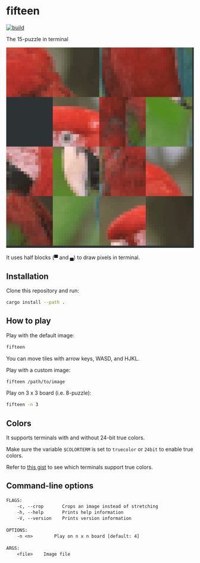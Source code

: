 # fifteen

[![build](https://github.com/mosmeh/fifteen/workflows/build/badge.svg)](https://github.com/mosmeh/fifteen/actions)

The 15-puzzle in terminal

![](img/screenshot.gif)

It uses half blocks (▀ and ▄) to draw pixels in terminal.

## Installation

Clone this repository and run:

```sh
cargo install --path .
```

## How to play

Play with the default image:

```sh
fifteen
```

You can move tiles with arrow keys, WASD, and HJKL.

Play with a custom image:

```sh
fifteen /path/to/image
```

Play on 3 x 3 board (i.e. 8-puzzle):

```sh
fifteen -n 3
```

## Colors

It supports terminals with and without 24-bit true colors.

Make sure the variable `$COLORTERM` is set to `truecolor` or `24bit` to enable true colors.

Refer to [this gist](https://gist.github.com/XVilka/8346728) to see which terminals support true colors.

## Command-line options

```
FLAGS:
    -c, --crop       Crops an image instead of stretching
    -h, --help       Prints help information
    -V, --version    Prints version information

OPTIONS:
    -n <n>        Play on n x n board [default: 4]

ARGS:
    <file>    Image file
```
